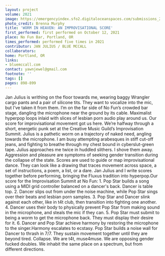 ```yaml
---
layout: project
volume: 2021
image: https://emergencyindex.sfo2.digitaloceanspaces.com/submissions_2021/images_named/1665471756978__Worm_In_Heaven__An_Improvisational_Score--Jan_Julius__Blue_McCall.png
photo_credit: Brenna Murphy
title: 'WORM IN HEAVEN: AN IMPROVISATIONAL SCORE'
first_performed: first performed on October 12, 2021
place: No Fun Bar, Portland, OR
times_performed: performed five times in 2021
contributor: JAN JULIUS / BLUE MCCALL
collaborators:
home: Portland, OR
links:
- bluemccall.com
contact: yawnjewel@gmail.com
footnote: ''
tags: []
pages: 898-899
---
```

Jan Julius is writhing on the floor towards me, wearing baggy Wrangler cargo pants and a pair of silicone tits. They want to vocalize into the mic, but I’ve taken it from them. I’m on the far side of No Fun’s crowded bar stage, dangling the microphone near the ground by its cable. Maximalist hyperpop loops inlaid with slices of lesbian porn audio play around us. Our score for improvisational movement got us here. We’re halfway through a short, energetic punk set at the Creative Music Guild’s Improvisation Summit. Julius is a pathetic worm on a trajectory of naked need, angling towards the microphone. I am busy attempting arabesques in stiff cut-off jeans, and fighting to breathe through my chest bound in cyberslut-green tape. Julius approaches me twice in huddled slithers. I shove them away. Aggression and pleasure are symptoms of seeking gender transition during the collapse of the state. Scores are used to guide or map improvisational dance. They can look like a drawing that traces movement across space, a set of instructions, a poem, a list, or a dare. Jan Julius and I write scores together before performing, bringing the Fluxus tradition into hyperpop.Our score for the Improvisation Summit at No Fun: 1. Pop Star builds a song using a MIDI grid controller balanced on a dancer's back. Dancer is table top. 2. Dancer slips out from under the noise machine, while Pop Star sings over their beats and lesbian porn samples. 3. Pop Star and Dancer slink against each other, like in t4t club, then transition into fighting one another. 4. Dancer uses their body to physically prevent Pop Star from making sound in the microphone, and steals the mic if they can. 5. Pop Star must submit to being a worm to get the microphone back. They must display their desire for it. 6. Dancer and Pop Star achieve harmony by restoring the microphone to the singer.Harmony escalates to ecstasy. Pop Star builds a noise wall for Dancer to thrash in 7/7. They sustain movement together until they are beyond tired. Collapse. We are t4t, muse4muse. We are opposing gender fucked doubles. We inhabit the same place on a spectrum, but from different directions.